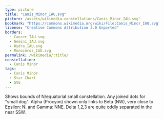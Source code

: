 ```yaml
---
type: picture
title: "Canis_Minor_IAU.svg"
picture: /assets/wikimedia-constellations/Canis_Minor_IAU.svg"
bookmark: "https://commons.wikimedia.org/wiki/File:Canis_Minor_IAU.svg"
license: "Creative Commons Attribution 3.0 Unported"
borders:
  - Cancer_IAU.svg
  - Gemini_IAU.svg
  - Hydra_IAU.svg
  - Monoceros_IAU.svg
permalink: /wikimedia/:title/
constellation:
  - Canis Minor
tags:
  - Canis Minor
  - Star Chart
  - SVG
---
```

Shows bounds of N/equatorial small constellation. Any joined dots for "small dog". Alpha (Procyon) shown only links to Beta (NW), very close to Epsilon: N. and Gamma: NNE. Delta 1,2,3 are quite oddly separated in the near SSW.